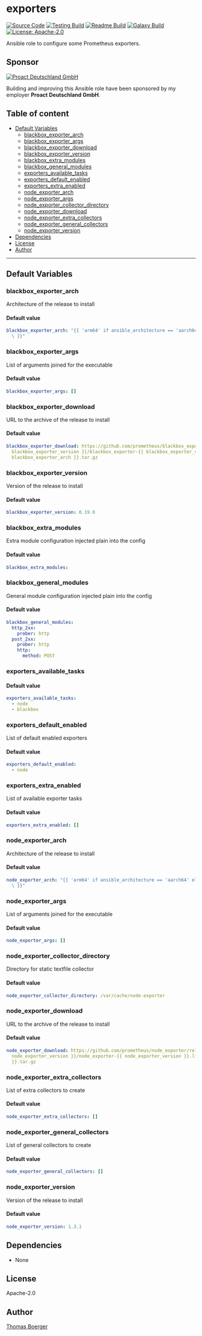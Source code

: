 # exporters

[![Source Code](https://img.shields.io/badge/github-source%20code-blue?logo=github&logoColor=white)](https://github.com/rolehippie/exporters) [![Testing Build](https://github.com/rolehippie/exporters/workflows/testing/badge.svg)](https://github.com/rolehippie/exporters/actions?query=workflow%3Atesting) [![Readme Build](https://github.com/rolehippie/exporters/workflows/readme/badge.svg)](https://github.com/rolehippie/exporters/actions?query=workflow%3Areadme) [![Galaxy Build](https://github.com/rolehippie/exporters/workflows/galaxy/badge.svg)](https://github.com/rolehippie/exporters/actions?query=workflow%3Agalaxy) [![License: Apache-2.0](https://img.shields.io/github/license/rolehippie/exporters)](https://github.com/rolehippie/exporters/blob/master/LICENSE) 

Ansible role to configure some Prometheus exporters. 

## Sponsor 

[![Proact Deutschland GmbH](https://proact.eu/wp-content/uploads/2020/03/proact-logo.png)](https://proact.eu) 

Building and improving this Ansible role have been sponsored by my employer **Proact Deutschland GmbH**.

## Table of content

* [Default Variables](#default-variables)
  * [blackbox_exporter_arch](#blackbox_exporter_arch)
  * [blackbox_exporter_args](#blackbox_exporter_args)
  * [blackbox_exporter_download](#blackbox_exporter_download)
  * [blackbox_exporter_version](#blackbox_exporter_version)
  * [blackbox_extra_modules](#blackbox_extra_modules)
  * [blackbox_general_modules](#blackbox_general_modules)
  * [exporters_available_tasks](#exporters_available_tasks)
  * [exporters_default_enabled](#exporters_default_enabled)
  * [exporters_extra_enabled](#exporters_extra_enabled)
  * [node_exporter_arch](#node_exporter_arch)
  * [node_exporter_args](#node_exporter_args)
  * [node_exporter_collector_directory](#node_exporter_collector_directory)
  * [node_exporter_download](#node_exporter_download)
  * [node_exporter_extra_collectors](#node_exporter_extra_collectors)
  * [node_exporter_general_collectors](#node_exporter_general_collectors)
  * [node_exporter_version](#node_exporter_version)
* [Dependencies](#dependencies)
* [License](#license)
* [Author](#author)

---

## Default Variables

### blackbox_exporter_arch

Architecture of the release to install

#### Default value

```YAML
blackbox_exporter_arch: "{{ 'arm64' if ansible_architecture == 'aarch64' else 'amd64'\
  \ }}"
```

### blackbox_exporter_args

List of arguments joined for the executable

#### Default value

```YAML
blackbox_exporter_args: []
```

### blackbox_exporter_download

URL to the archive of the release to install

#### Default value

```YAML
blackbox_exporter_download: https://github.com/prometheus/blackbox_exporter/releases/download/v{{
  blackbox_exporter_version }}/blackbox_exporter-{{ blackbox_exporter_version }}.linux-{{
  blackbox_exporter_arch }}.tar.gz
```

### blackbox_exporter_version

Version of the release to install

#### Default value

```YAML
blackbox_exporter_version: 0.19.0
```

### blackbox_extra_modules

Extra module configuration injected plain into the config

#### Default value

```YAML
blackbox_extra_modules:
```

### blackbox_general_modules

General module configuration injected plain into the config

#### Default value

```YAML
blackbox_general_modules:
  http_2xx:
    prober: http
  post_2xx:
    prober: http
    http:
      method: POST
```

### exporters_available_tasks

#### Default value

```YAML
exporters_available_tasks:
  - node
  - blackbox
```

### exporters_default_enabled

List of default enabled exporters

#### Default value

```YAML
exporters_default_enabled:
  - node
```

### exporters_extra_enabled

List of available exporter tasks

#### Default value

```YAML
exporters_extra_enabled: []
```

### node_exporter_arch

Architecture of the release to install

#### Default value

```YAML
node_exporter_arch: "{{ 'arm64' if ansible_architecture == 'aarch64' else 'amd64'\
  \ }}"
```

### node_exporter_args

List of arguments joined for the executable

#### Default value

```YAML
node_exporter_args: []
```

### node_exporter_collector_directory

Directory for static textfile collector

#### Default value

```YAML
node_exporter_collector_directory: /var/cache/node-exporter
```

### node_exporter_download

URL to the archive of the release to install

#### Default value

```YAML
node_exporter_download: https://github.com/prometheus/node_exporter/releases/download/v{{
  node_exporter_version }}/node_exporter-{{ node_exporter_version }}.linux-{{ node_exporter_arch
  }}.tar.gz
```

### node_exporter_extra_collectors

List of extra collectors to create

#### Default value

```YAML
node_exporter_extra_collectors: []
```

### node_exporter_general_collectors

List of general collectors to create

#### Default value

```YAML
node_exporter_general_collectors: []
```

### node_exporter_version

Version of the release to install

#### Default value

```YAML
node_exporter_version: 1.3.1
```

## Dependencies

* None

## License

Apache-2.0

## Author

[Thomas Boerger](https://github.com/tboerger)
